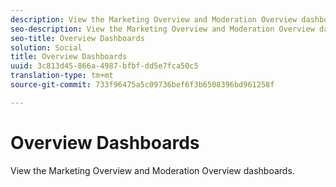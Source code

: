 ```yaml
---
description: View the Marketing Overview and Moderation Overview dashboards.
seo-description: View the Marketing Overview and Moderation Overview dashboards.
seo-title: Overview Dashboards
solution: Social
title: Overview Dashboards
uuid: 3c813d45-866a-4987-bfbf-dd5e7fca50c5
translation-type: tm+mt
source-git-commit: 733f96475a5c09736bef6f3b6508396bd961258f

---
```



# Overview Dashboards

View the Marketing Overview and Moderation Overview dashboards.
